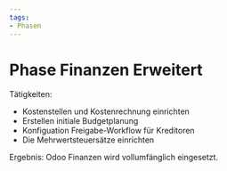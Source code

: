 ```yaml
---
tags:
- Phasen
---
```

# Phase Finanzen Erweitert

Tätigkeiten:

- Kostenstellen und Kostenrechnung einrichten
- Erstellen initiale Budgetplanung
- Konfiguation Freigabe-Workflow für Kreditoren
- Die Mehrwertsteuersätze einrichten

Ergebnis: Odoo Finanzen wird vollumfänglich eingesetzt.